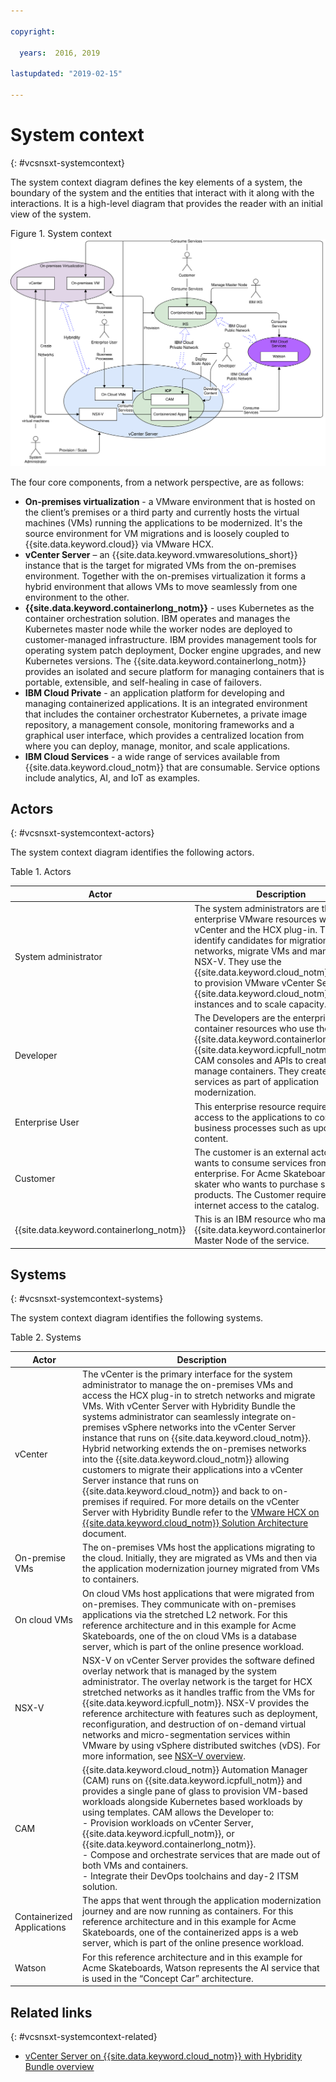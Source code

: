 ```yaml
---

copyright:

  years:  2016, 2019

lastupdated: "2019-02-15"

---
```


# System context
{: #vcsnsxt-systemcontext}

The system context diagram defines the key elements of a system, the boundary of the system and the entities that interact with it along with the interactions. It is a high-level diagram that provides the reader with an initial view of the system.

Figure 1. System context
![System context diagram](vcsnsxt-networking.svg)

The four core components, from a network perspective, are as follows:
- **On-premises virtualization** - a VMware environment that is hosted on the client’s premises or a third party and currently hosts the virtual machines (VMs) running the applications to be modernized. It's the source environment for VM migrations and is loosely coupled to {{site.data.keyword.cloud}} via VMware HCX.
- **vCenter Server** – an {{site.data.keyword.vmwaresolutions_short}} instance that is the target for migrated VMs from the on-premises environment. Together with the on-premises virtualization it forms a hybrid environment that allows VMs to move seamlessly from one environment to the other.
- **{{site.data.keyword.containerlong_notm}}** - uses Kubernetes as the container orchestration solution. IBM operates and manages the Kubernetes master node while the worker nodes are deployed to customer-managed infrastructure. IBM provides management tools for operating system patch deployment, Docker engine upgrades, and new Kubernetes versions. The {{site.data.keyword.containerlong_notm}} provides an isolated and secure platform for managing containers that is portable, extensible, and self-healing in case of failovers.
- **IBM Cloud Private** - an application platform for developing and managing containerized applications. It is an integrated environment that includes the container orchestrator Kubernetes, a private image repository, a management console, monitoring frameworks and a graphical user interface, which provides a centralized location from where you can deploy, manage, monitor, and scale applications.
- **IBM Cloud Services** - a wide range of services available from {{site.data.keyword.cloud_notm}} that are consumable. Service options include analytics, AI, and IoT as examples.

## Actors
{: #vcsnsxt-systemcontext-actors}

The system context diagram identifies the following actors.

Table 1. Actors

Actor  |  Description
---|---
System administrator |The system administrators are the enterprise VMware resources who use vCenter and the HCX plug-in. They identify candidates for migration, stretch networks, migrate VMs and manage NSX-V. They use the {{site.data.keyword.cloud_notm}} console to provision VMware vCenter Server on {{site.data.keyword.cloud_notm}} instances and to scale capacity.
Developer	| The Developers are the enterprise skilled container resources who use the {{site.data.keyword.containerlong_notm}}, {{site.data.keyword.icpfull_notm}}, and CAM consoles and APIs to create and manage containers. They create the new services as part of application modernization.
Enterprise User | This enterprise resource requires network access to the applications to complete business processes such as updating content.
Customer | The customer is an external actor who wants to consume services from the enterprise. For Acme Skateboards, it is a skater who wants to purchase skating products. The Customer requires secure internet access to the catalog.
{{site.data.keyword.containerlong_notm}} | This is an IBM resource who manages the {{site.data.keyword.containerlong_notm}} Master Node of the service.

## Systems
{: #vcsnsxt-systemcontext-systems}

The system context diagram identifies the following systems.

Table 2. Systems

Actor | Description
---|---
vCenter | The vCenter is the primary interface for the system administrator to manage the on-premises VMs and access the HCX plug-in to stretch networks and migrate VMs. With vCenter Server with Hybridity Bundle the systems administrator can seamlessly integrate on-premises vSphere networks into the vCenter Server instance that runs on {{site.data.keyword.cloud_notm}}. Hybrid networking extends the on-premises networks into the {{site.data.keyword.cloud_notm}} allowing customers to migrate their applications into a vCenter Server instance that runs on {{site.data.keyword.cloud_notm}} and back to on-premises if required. For more details on the vCenter Server with Hybridity Bundle refer to the [VMware HCX on {{site.data.keyword.cloud_notm}} Solution Architecture](https://www.ibm.com/cloud/garage/files/HCX_Architecture_Design.pdf) document.
On-premise VMs | The on-premises VMs host the applications migrating to the cloud. Initially, they are migrated as VMs and then via the application modernization journey migrated from VMs to containers.
On cloud VMs | On cloud VMs host applications that were migrated from on-premises. They communicate with on-premises applications via the stretched L2 network. For this reference architecture and in this example for Acme Skateboards, one of the on cloud VMs is a database server, which is part of the online presence workload.
NSX-V | NSX-V on vCenter Server provides the software defined overlay network that is managed by the system administrator. The overlay network is the target for HCX stretched networks as it handles traffic from the VMs for {{site.data.keyword.icpfull_notm}}. NSX-V provides the reference architecture with features such as deployment, reconfiguration, and destruction of on-demand virtual networks and micro-segmentation services within VMware by using vSphere distributed switches (vDS). For more information, see [NSX–V overview](/docs/services/vmwaresolutions/archiref/vcsnsxt/vcsnsxt-overview-ic4vnsxv.html).
CAM | {{site.data.keyword.cloud_notm}} Automation Manager (CAM) runs on {{site.data.keyword.icpfull_notm}} and provides a single pane of glass to provision VM-based workloads alongside Kubernetes based workloads by using templates. CAM allows the Developer to: <br> - Provision workloads on vCenter Server, {{site.data.keyword.icpfull_notm}}, or {{site.data.keyword.containerlong_notm}}.<br> - Compose and orchestrate services that are made out of both VMs and containers. <br> - Integrate their DevOps toolchains and day-2 ITSM solution.
Containerized Applications | The apps that went through the application modernization journey and are now running as containers. For this reference architecture and in this example for Acme Skateboards, one of the containerized apps is a web server, which is part of the online presence workload.
Watson | For this reference architecture and in this example for Acme Skateboards, Watson represents the AI service that is used in the “Concept Car” architecture.

## Related links
{: #vcsnsxt-systemcontext-related}

* [vCenter Server on {{site.data.keyword.cloud_notm}} with Hybridity Bundle overview](/docs/services/vmwaresolutions/archiref/vcs/vcs-hybridity-intro.html)
